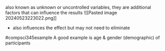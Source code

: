 also known as unknown or uncontrolled variables, they are additional factors that can influence the results
![[Pasted image 20240523223022.png]]
- also influences the effect but may not need to eliminate

#compsci345example A good example is age & gender (demographic) of participants

